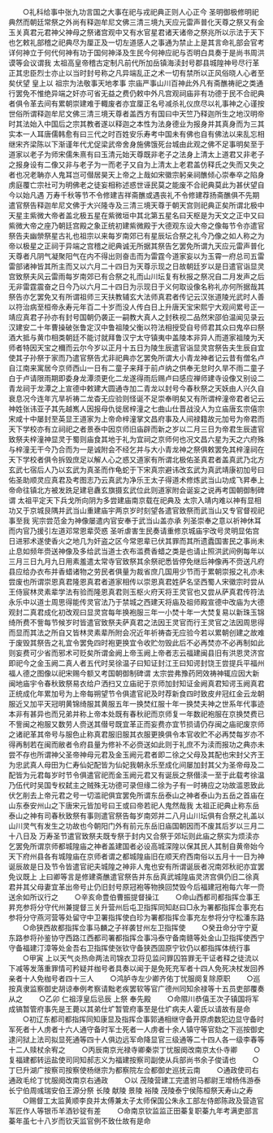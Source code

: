 <!-- { "loadSidebar": true } -->
　　○礼科给事中张九功言国之大事在祀与戎祀典正则人心正今  圣明御极修明祀典然而朝廷常祭之外尚有释迦牟尼文佛三清三境九天应元雷声普化天尊之祭又有金玉关真君元君神父神母之祭诸宫观中又有水官星君诸天诸帝之祭兆所以示法于天下也乞敕礼部稽之祀典尽为厘正及一切左道感人之事通为禁止上是其言命礼部会官考详何神立于何代何神有功于国何神泽及生民今何神应祀与否明白具奏于是尚书周洪谟等会议谓我  太祖高皇帝稽古定制凡前代所加岳镇海渎封号郡县城隍神号尽行革正其忠臣烈士亦止以当时封号称之凡异端乱正之术一切有禁所以正风俗晓人心者至矣伏望  皇上以  祖宗为法敬事天地孝事  宗庙严事山川百神此外凡有斋醮祷祀之类通行罢免不惟绝异端之奸亦可省无益之费仍敕中外凡宫观祠庙非有功德于民不合祀典者俱令革去间有累朝崇建难于輙废者亦宜厘正名号减杀礼仪庶尽以礼事神之心谨按世俗所谓释迦牟尼文佛三清三境天尊者盖西方有国曰中天竺乃释迦所生之地汉明帝时其法始入中国后之宗其教者遂以释迦之本性为法身德业为报身并其真身而为三其实本一人耳唐儒韩愈有曰三代之时百姓安乐寿考中国未有佛也自有佛法以来乱忘相继宋齐梁陈以下渐谨年代尤促梁武帝舍身施佛饿死台城由此观之佛不足事明矣至于道家以老子为师宋儒朱熹有曰玉清元始天尊既非老子之法身上清太上道君又非老子之报身设有二像又非与老子为一而老子又自为上清太上老君盖仿释氏之失而又失之者也况老聃亦人鬼耳岂可僣居昊天上帝之上哉如宋徽宗躬亲祠醮倾心崇奉卒之陷身虏庭覆亡宗社可为明佛老之徒妄相称述惑世诬民莫之能废不合祀典莫此为甚伏望自今以始凡遇  万寿千秋等节不令修建吉祥斋醮或遇丧礼不令修建荐扬斋醮俱不先期遣官祭告释迦牟尼文佛于大兴隆寺及三清三境天尊于朝天宫则祀典正矣所谓北极中天星主紫微大帝者盖北极五星在紫微垣中其北第五星名曰天枢是为天文之正中又曰紫微大帝之座乃朝廷宫殿之象正统初建紫微殿于大德观东设大帝之像每节令亦遣官祭告夫幽禜祭星古礼也祖宗以来每岁南郊已有星辰坛合祭之礼今乃像之如人称之为帝以极星之正祠于异端之宫稽之祀典诚无所据其祭告乞罢免所谓九天应元雷声普化天尊者凡阴气凝聚阳气在内不得出则奋击而为雷霆今道家妄以为玉霄一府总司五雷雷部诸神皆其所主而又以六月二十四日为天尊示现之日故朝廷岁以是日遣官诣显灵宫致祭夫风云雷雨每岁南郊已有合祭之礼而山川坛复有秋报之祭况自二月发声之后无非雷霆震奋之日今乃以六月二十四日为示现日于义何取设像名称礼亦何所据哉其祭告亦乞罢免又有所谓祖师三天扶教辅玄大法师真君者传记云汉张道陵光武时人善以符治病至桓帝永寿元年百二十岁而没人传白日上升唐天宝宋熙宁大观间累号正一靖应真君子孙亦有封号国朝仍袭正一嗣教大真人之封秩视二品然宋邵伯温闻见录云汉建安二十年曹操破张鲁定汉中鲁祖陵父衡以符法相授受自号师君其众曰鬼卒曰祭酒大抵与黄巾相类朝廷不能讨就拜鲁汉宁太守镇夷中盖陵本非异人而道家祖陵为天师者特因天宝之穪而云尔今岁以正月十五日为陵生辰遣官诣显灵宫祭告夫生辰自宜使其子孙祭于家而乃遣官祭告尤非祀典亦乞罢免所谓大小青龙神者记云昔有僧名卢自江南来寓居今京师西山一日有二童子来拜于前卢纳之供奉无怠时久旱不雨二童子白于卢请限雨期即委身龙潭须更化二龙遂得雨后赐卢曰感应禅师建寺设像又别设二青龙祠于龙潭之上宣德中敕建大圆通寺加二青龙以封号今春秋祭之天妖由人兴久自衰息况今连年亢旱祈祷二龙杳无应验则怪诞不足崇奉明矣又有所谓梓潼帝君者记云神姓张讳亚子其先越嶲人因报母仇徙居梓潼之七曲山仕晋战没人为立庙唐玄宗僖宗宋咸十中屡封至英显王道家为上帝命梓潼掌文昌府事及人间禄籍故元加号为帝君而天下学校亦有立祠祀之者景泰中因京师旧庙辟而新之岁以二月三日为帝君生辰遣官致祭夫梓潼神显灵于蜀则庙食其地于礼为宜祠之京师何也况文昌六星为天之六府殊与梓潼无干今乃合而为一是诚附会不经乞并与大小青龙神之祭俱敕罢免其梓潼祠在天下学校者俱令拆毁庶足以解人心之惑又道家有所谓北极佑圣真君者盖真武乃北方玄武七宿后人乃以玄武为真圣而作龟蛇于下宋真宗避讳改玄武为真武靖康初加号曰佑圣助顺灵应真君及考图志乃云真武为净乐王太子得道术修炼武当山功成飞昇奉上帝命往镇北方被发跣足建皂纛玄旗摄玄武位此则道家附会诞妄之说再考国朝御制碑谓  太祖平定天下兵戈所向阴为多尝建庙南京载在祀典及  太宗入靖内难以神有显相功又于京城艮隅并武当山重建庙宇两京岁时刻望各遣官致祭而武当山又专官督视祀事至我  宪宗尝范金为神像屡遣内官安奉于武当山盖亦承  列圣崇奉之意以祈神休耳而内官乃援引左道邓常恩辈荧惑  圣听虐害生民奏请重修京城庙宇改号灵明显佑宫日进邪术遂使香火之地几为奸盗之区今常恩辈已伏其罪而其所遗蠹国害民之事尚未止息如频年赍送神像及多给武当道士衣布滥费香蜡之类是也请止照洪武间例每年以三月三日九月九日用素羞遣太常寺官致祭其余祭祀悉皆停免继后神像再不赍送凡府县应给办衣布并香蜡诸物之劳民者俱量为裁省庶几国用少节而于累朝崇报之礼亦未尝废也所谓崇恩真君隆恩真君者道家相传以崇恩真君姓萨名坚西蜀人宋徽宗时尝从王侍宸林灵素辈学法有验而隆恩真君则玉枢火府天将王灵官也又尝从萨真君传符法永乐中以道士周思得能传灵官法乃于禁城之西建天将庙及祖师殿宣德中改庙为大德观封二真君成化初改观曰显灵宫每年换袍服三年一小焚十年一大焚复易以新珠玉锦绮所费不訾每节候岁时皆遣官致祭夫萨真君之法因王灵官而行王灵官之法因周思得而显而其法之所自又皆林灵素辈所附会况近年祈祷杳无应验今若以累朝创建之故难于废毁其祭告之礼宜令罢免四时袍更换宜令收贮勿毁此后不必再焚亦不必再制如此则妄费可少省而邪术可贬矣所谓金阙上帝玉阙上帝者志云福建闽县旧有洪恩灵济宫即祀今之金玉阙二真人者五代时吴徐温子曰知证封江王曰知谔封饶王尝提兵平福州福人德之图像以祀宋赐今额又考国朝御制碑谓  太宗尝弗豫药罔效祷神辄应因大新闽地庙宇令春秋致祭易衣给户洒扫又立庙祀于京师加封知证金阙真君知谔玉阙真君正统成化年累加号为上帝每朔望节令俱遣官祀及时荐新食四时致皮弁冠红金云龙朝服近又加平天冠明黄锦绮服其黄服五年一换焚红服十年一换焚夫神之世系年代事迹本非有甚异也而兄弟并称上帝本处既有春秋祀而京师复一年数祀袍服在京换焚费已不訾闽之袍服又数劳人赍送其僣号既宜革正而妄费亦宜节损请仍存闽之庙祀废京师之诸祀革其帝号与服色止称真君服旧服其衣服更换俱令本官收贮不必再焚每岁亦不得再制若在闽而敝者令府县量为修补不必赍送如此则于礼庶不为渎而报功之典亦未尝不存也所谓神父圣帝神母元君及金玉阙元君者即二徐之父母及其配也宋封父齐王为忠武真人母田为仁寿仙妃配皆为仙妃我朝永乐至成化间屡加封其父为圣帝母及二配皆为元君每岁时节令俱遣官祀而金玉阙元君又有诞辰之祭僣渎一至于此载考徐温乃伍代时吴国专权弑主之贼殊无功德可录但缘二徐为子有一时祷应之功故滥恩致此伏乞削去上帝元君之号一切滥祀俱宜罢免所谓东岳泰山之神者泰山为五岳之首庙在山东泰安州山之下唐宋元皆加号曰王或曰帝若祀人鬼然哉我  太祖正祀典止称东岳泰山之神有司春秋致祭有事则遣官祭告每岁南郊并二八月山川坛俱有合祭之礼盖以山川灵气有发生之功故也今朝阳门外有前元东岳旧庙国朝因而不废其后岁以三月二十八日及  万寿圣节遣官致祭夫既专祭于封内又合祭于郊坛则此庙之祭实为烦渎亦乞罢免所谓京师都城隍庙之神者盖建国者必设高城深隍以保其民人其制自黄帝始今天下府州县各有城隍庙在京师者谓之都城隍庙旧在顺天府西南俗以五月十一日为神诞辰故是日及节令皆遣官祀夫城隍之神非人鬼也安有所谓诞辰者况南郊秋祀亦宜罢免议既上  上曰卿等言是修建斋醮遣官祭告并东岳真武城隍庙灵济宫俱仍旧二徐真君并其父母妻宜革出帝号止仍旧封号原冠袍等物换回焚毁今后福建冠袍每六年一赍送余如所议行之
　　○辛亥命豊伯曹振提督操江
　　○命山西都司都指挥佥事王昇充参将分守代州兼提督三关升营州后屯卫指挥同知赵曰□永为署都指挥佥事充右参将分守燕河营等处留守中卫署指挥使白珍为署都指挥佥事充左参将分守松潘东路
　　○命狭西故都指挥佥事马麟之子祥袭甘州左卫指挥使
　　○癸丑命分守宁夏东路参将孙鉴协守西路江西都司署都指挥佥事冯泰守备南赣等处金山卫指挥使西宁守备福建汀漳等处金吾右卫指挥使张钦守备狭西固原宁钦仍以都指挥体统行事
　　○甲寅  上以天气炎热命两法司锦衣卫将见监问罪囚笞罪无干证者释之徒流以下减等发落重罪情可矜疑并枷号者具奏以闻于是免死充军者十四人免死决杖发回养亲者十人免枷号者四十三人
　　○鸿胪寺左少卿齐佑丁忧服阕复除原职
　　○巡按真隶监察御史胡谅奉例考察请黜老疾罢软等官广德州同知余禄等十五员吏部覆奏从之
　　○乙卯  仁祖淳皇后忌辰  上祭  奉先殿
　　○命隰川恭僖王次子镇国将军成镐暂管府事先是王薨以其弟仕圹暂管府事至是仕圹病夫人霍氏以请故有是命
　　○初辽东都司都指挥同知康显及指挥佥事郭通相继守备开原虏数犯边显守备时军死者十人虏者十六人通守备时军士死者一人虏者十余人镇守等官劾之下巡按御史逮问狱上法司拟显死通等四十人俱边远军命降显官三级通等二十四人各一级李春等十二人赎杖余宥之
　　○丙辰南京光禄寺卿秦崇丁忧服阕改南京太仆寺卿
　　○复福建都转运盐使司同知郝志义为福建按察司副使从兵部尚书余子俊请也
　　○丁巳升湖广按察司按察使杨继宗为都察院左佥都御史巡抚云南
　　○通政使司右通政毛纶丁忧服阕改南京右通政
　　○以  茂陵营建工完遣驸马都尉王增杨伟游泰长宁伯周彧瑞安伯王源分祭  长陵  献陵  景陵  裕陵  茂陵泰宁侯陈桓祭天寿山之寿
　　○赐督工太监黄顺李良并太傅兼太子太师保国公朱永工部左侍郎陈政及营造官军匠作人等银币羊酒钞锭有差
　　○命南京钦监监正田蓁复职蓁九年考满吏部言蓁年虽七十八岁而钦天监官例不致仕故有是命
